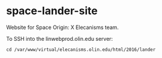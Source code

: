 # space-lander-site

Website for Space Origin: X Elecanisms team.

To SSH into the linwebprod.olin.edu server:

```ssh your-olin-account-here@linwebprod.olin.edu
cd /var/www/virtual/elecanisms.olin.edu/html/2016/lander
```